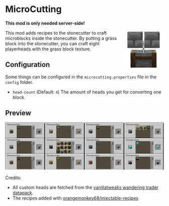 # MicroCutting

**This mod is only needed server-side!** 

<img src="https://raw.githubusercontent.com/replaceitem/micro-cutting/master/logo.png" align="right" width="128px"/>

This mod adds recipes to the stonecutter to craft microblocks inside the stonecutter.
By putting a grass block into the stonecutter, you can craft eight playerheads with the grass block texture.

## Configuration

Some things can be configured in the `microcutting.properties` file in the `config` folder.

* `head-count` (Default: `4`) The amount of heads you get for converting one block.

## Preview

<img src="https://raw.githubusercontent.com/replaceitem/micro-cutting/master/preview.png"/>


Credits:
* All custom heads are fetched from the [vanillatweaks wandering trader datapack](https://vanillatweaks.net/picker/datapacks/).
* The recipes added with [orangemonkey68/injectable-recipes](https://github.com/orangemonkey68/injectable-recipes)
